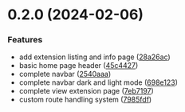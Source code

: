 # 0.2.0 (2024-02-06)


### Features

* add extension listing and info page ([28a26ac](https://github.com/onesoft-sudo/sudobot-extensions-web/commit/28a26ac6064c88723f45d07eaa1b249eb13ca66d))
* basic home page header ([45c4427](https://github.com/onesoft-sudo/sudobot-extensions-web/commit/45c4427012f9cd0e4ad1835651b1749cc53a3f6a))
* complete navbar ([2540aaa](https://github.com/onesoft-sudo/sudobot-extensions-web/commit/2540aaa23f5747938d2f9d774b4f9be38a082b36))
* complete navbar dark and light mode ([698e123](https://github.com/onesoft-sudo/sudobot-extensions-web/commit/698e123ddbdc4960c10eff638f41683a6b43a366))
* complete view extension page ([7eb7197](https://github.com/onesoft-sudo/sudobot-extensions-web/commit/7eb7197615be2478c08179a5fa12574fbb2b7a4a))
* custom route handling system ([7985fdf](https://github.com/onesoft-sudo/sudobot-extensions-web/commit/7985fdf70eea917ee14d3a92413f02010e7b05ee))



